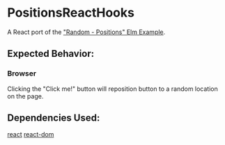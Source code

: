 # PositionsReactHooks

A React port of the ["Random - Positions" Elm Example](https://elm-lang.org/examples/positions).

## Expected Behavior:

### Browser

Clicking the "Click me!" button will reposition button to a random location on the page.

## Dependencies Used:

[react](https://www.npmjs.com/package/react)
[react-dom](https://www.npmjs.com/package/react-dom)

